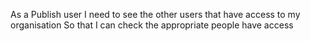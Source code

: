 As a Publish user
I need to see the other users that have access to my organisation
So that I can check the appropriate people have access